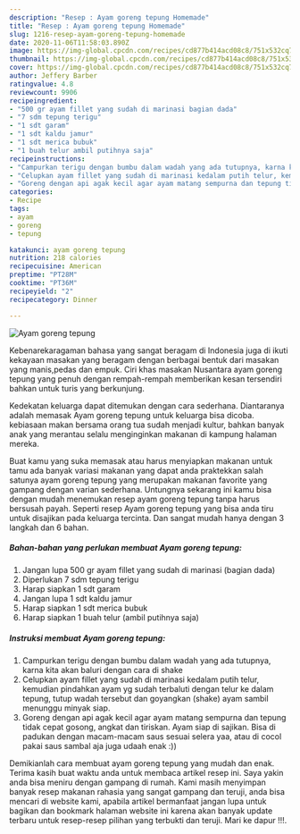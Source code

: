 ```yaml
---
description: "Resep : Ayam goreng tepung Homemade"
title: "Resep : Ayam goreng tepung Homemade"
slug: 1216-resep-ayam-goreng-tepung-homemade
date: 2020-11-06T11:58:03.890Z
image: https://img-global.cpcdn.com/recipes/cd877b414acd08c8/751x532cq70/ayam-goreng-tepung-foto-resep-utama.jpg
thumbnail: https://img-global.cpcdn.com/recipes/cd877b414acd08c8/751x532cq70/ayam-goreng-tepung-foto-resep-utama.jpg
cover: https://img-global.cpcdn.com/recipes/cd877b414acd08c8/751x532cq70/ayam-goreng-tepung-foto-resep-utama.jpg
author: Jeffery Barber
ratingvalue: 4.8
reviewcount: 9906
recipeingredient:
- "500 gr ayam fillet yang sudah di marinasi bagian dada"
- "7 sdm tepung terigu"
- "1 sdt garam"
- "1 sdt kaldu jamur"
- "1 sdt merica bubuk"
- "1 buah telur ambil putihnya saja"
recipeinstructions:
- "Campurkan terigu dengan bumbu dalam wadah yang ada tutupnya, karna kita akan baluri dengan cara di shake"
- "Celupkan ayam fillet yang sudah di marinasi kedalam putih telur, kemudian pindahkan ayam yg sudah terbaluti dengan telur ke dalam tepung, tutup wadah tersebut dan goyangkan (shake) ayam sambil menunggu minyak siap."
- "Goreng dengan api agak kecil agar ayam matang sempurna dan tepung tidak cepat gosong, angkat dan tiriskan. Ayam siap di sajikan. Bisa di padukan dengan macam-macam saus sesuai selera yaa, atau di cocol pakai saus sambal aja juga udaah enak :))"
categories:
- Recipe
tags:
- ayam
- goreng
- tepung

katakunci: ayam goreng tepung 
nutrition: 218 calories
recipecuisine: American
preptime: "PT28M"
cooktime: "PT36M"
recipeyield: "2"
recipecategory: Dinner

---
```



![Ayam goreng tepung](https://img-global.cpcdn.com/recipes/cd877b414acd08c8/751x532cq70/ayam-goreng-tepung-foto-resep-utama.jpg)

Kebenarekaragaman bahasa yang sangat beragam di Indonesia juga di ikuti kekayaan masakan yang beragam dengan berbagai bentuk dari masakan yang manis,pedas dan empuk. Ciri khas masakan Nusantara ayam goreng tepung yang penuh dengan rempah-rempah memberikan kesan tersendiri bahkan untuk turis yang berkunjung.


Kedekatan keluarga dapat ditemukan dengan cara sederhana. Diantaranya adalah memasak Ayam goreng tepung untuk keluarga bisa dicoba. kebiasaan makan bersama orang tua sudah menjadi kultur, bahkan banyak anak yang merantau selalu menginginkan makanan di kampung halaman mereka.



Buat kamu yang suka memasak atau harus menyiapkan makanan untuk tamu ada banyak variasi makanan yang dapat anda praktekkan salah satunya ayam goreng tepung yang merupakan makanan favorite yang gampang dengan varian sederhana. Untungnya sekarang ini kamu bisa dengan mudah menemukan resep ayam goreng tepung tanpa harus bersusah payah.
Seperti resep Ayam goreng tepung yang bisa anda tiru untuk disajikan pada keluarga tercinta. Dan sangat mudah hanya dengan 3 langkah dan 6 bahan.


<!--inarticleads1-->

##### Bahan-bahan yang perlukan membuat Ayam goreng tepung:

1. Jangan lupa 500 gr ayam fillet yang sudah di marinasi (bagian dada)
1. Diperlukan 7 sdm tepung terigu
1. Harap siapkan 1 sdt garam
1. Jangan lupa 1 sdt kaldu jamur
1. Harap siapkan 1 sdt merica bubuk
1. Harap siapkan 1 buah telur (ambil putihnya saja)




<!--inarticleads2-->

##### Instruksi membuat  Ayam goreng tepung:

1. Campurkan terigu dengan bumbu dalam wadah yang ada tutupnya, karna kita akan baluri dengan cara di shake
1. Celupkan ayam fillet yang sudah di marinasi kedalam putih telur, kemudian pindahkan ayam yg sudah terbaluti dengan telur ke dalam tepung, tutup wadah tersebut dan goyangkan (shake) ayam sambil menunggu minyak siap.
1. Goreng dengan api agak kecil agar ayam matang sempurna dan tepung tidak cepat gosong, angkat dan tiriskan. Ayam siap di sajikan. Bisa di padukan dengan macam-macam saus sesuai selera yaa, atau di cocol pakai saus sambal aja juga udaah enak :))




Demikianlah cara membuat ayam goreng tepung yang mudah dan enak. Terima kasih buat waktu anda untuk membaca artikel resep ini. Saya yakin anda bisa meniru dengan gampang di rumah. Kami masih menyimpan banyak resep makanan rahasia yang sangat gampang dan teruji, anda bisa mencari di website kami, apabila artikel bermanfaat jangan lupa untuk bagikan dan bookmark halaman website ini karena akan banyak update terbaru untuk resep-resep pilihan yang terbukti dan teruji. Mari ke dapur !!!. 

